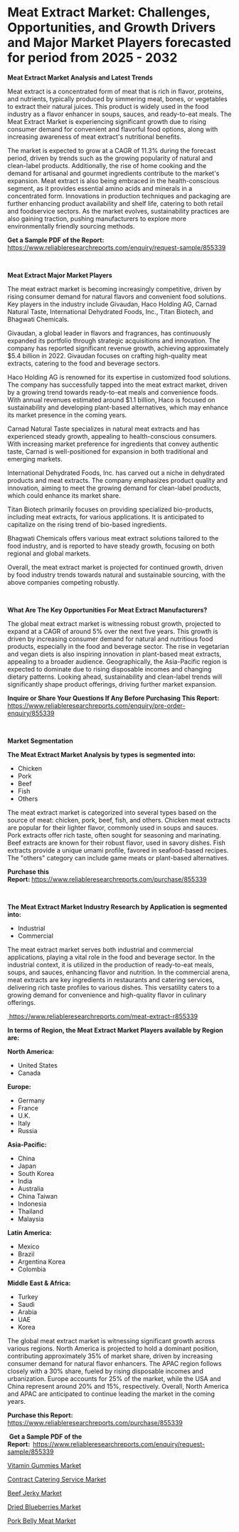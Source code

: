 <p><h1>Meat Extract Market: Challenges, Opportunities, and Growth Drivers and Major Market Players forecasted for period from 2025 - 2032</h1></p><p><strong>Meat Extract Market Analysis and Latest Trends</strong></p>
<p><p>Meat extract is a concentrated form of meat that is rich in flavor, proteins, and nutrients, typically produced by simmering meat, bones, or vegetables to extract their natural juices. This product is widely used in the food industry as a flavor enhancer in soups, sauces, and ready-to-eat meals. The Meat Extract Market is experiencing significant growth due to rising consumer demand for convenient and flavorful food options, along with increasing awareness of meat extract's nutritional benefits.</p><p>The market is expected to grow at a CAGR of 11.3% during the forecast period, driven by trends such as the growing popularity of natural and clean-label products. Additionally, the rise of home cooking and the demand for artisanal and gourmet ingredients contribute to the market's expansion. Meat extract is also being embraced in the health-conscious segment, as it provides essential amino acids and minerals in a concentrated form. Innovations in production techniques and packaging are further enhancing product availability and shelf life, catering to both retail and foodservice sectors. As the market evolves, sustainability practices are also gaining traction, pushing manufacturers to explore more environmentally friendly sourcing methods.</p></p>
<p><strong>Get a Sample PDF of the Report:&nbsp;</strong> <a href="https://www.reliableresearchreports.com/enquiry/request-sample/855339?utm_campaign=24&utm_medium=2&utm_source=Github&utm_content=ia&utm_term=14022025&utm_id=meat-extract">https://www.reliableresearchreports.com/enquiry/request-sample/855339</a></p>
<p>&nbsp;</p>
<p><strong>Meat Extract Major Market Players</strong></p>
<p><p>The meat extract market is becoming increasingly competitive, driven by rising consumer demand for natural flavors and convenient food solutions. Key players in the industry include Givaudan, Haco Holding AG, Carnad Natural Taste, International Dehydrated Foods, Inc., Titan Biotech, and Bhagwati Chemicals.</p><p>Givaudan, a global leader in flavors and fragrances, has continuously expanded its portfolio through strategic acquisitions and innovation. The company has reported significant revenue growth, achieving approximately $5.4 billion in 2022. Givaudan focuses on crafting high-quality meat extracts, catering to the food and beverage sectors.</p><p>Haco Holding AG is renowned for its expertise in customized food solutions. The company has successfully tapped into the meat extract market, driven by a growing trend towards ready-to-eat meals and convenience foods. With annual revenues estimated around $1.1 billion, Haco is focused on sustainability and developing plant-based alternatives, which may enhance its market presence in the coming years.</p><p>Carnad Natural Taste specializes in natural meat extracts and has experienced steady growth, appealing to health-conscious consumers. With increasing market preference for ingredients that convey authentic taste, Carnad is well-positioned for expansion in both traditional and emerging markets.</p><p>International Dehydrated Foods, Inc. has carved out a niche in dehydrated products and meat extracts. The company emphasizes product quality and innovation, aiming to meet the growing demand for clean-label products, which could enhance its market share.</p><p>Titan Biotech primarily focuses on providing specialized bio-products, including meat extracts, for various applications. It is anticipated to capitalize on the rising trend of bio-based ingredients.</p><p>Bhagwati Chemicals offers various meat extract solutions tailored to the food industry, and is reported to have steady growth, focusing on both regional and global markets. </p><p>Overall, the meat extract market is projected for continued growth, driven by food industry trends towards natural and sustainable sourcing, with the above companies competing robustly.</p></p>
<p>&nbsp;</p>
<p><strong>What Are The Key Opportunities For Meat Extract Manufacturers?</strong></p>
<p><p>The global meat extract market is witnessing robust growth, projected to expand at a CAGR of around 5% over the next five years. This growth is driven by increasing consumer demand for natural and nutritious food products, especially in the food and beverage sector. The rise in vegetarian and vegan diets is also inspiring innovation in plant-based meat extracts, appealing to a broader audience. Geographically, the Asia-Pacific region is expected to dominate due to rising disposable incomes and changing dietary patterns. Looking ahead, sustainability and clean-label trends will significantly shape product offerings, driving further market expansion.</p></p>
<p><strong>Inquire or Share Your Questions If Any Before Purchasing This Report:</strong> <a href="https://www.reliableresearchreports.com/enquiry/pre-order-enquiry/855339?utm_campaign=24&utm_medium=2&utm_source=Github&utm_content=ia&utm_term=14022025&utm_id=meat-extract">https://www.reliableresearchreports.com/enquiry/pre-order-enquiry/855339</a></p>
<p>&nbsp;</p>
<p><strong>Market Segmentation</strong></p>
<p><strong>The Meat Extract Market Analysis by types is segmented into:</strong></p>
<p><ul><li>Chicken</li><li>Pork</li><li>Beef</li><li>Fish</li><li>Others</li></ul></p>
<p><p>The meat extract market is categorized into several types based on the source of meat: chicken, pork, beef, fish, and others. Chicken meat extracts are popular for their lighter flavor, commonly used in soups and sauces. Pork extracts offer rich taste, often sought for seasoning and marinating. Beef extracts are known for their robust flavor, used in savory dishes. Fish extracts provide a unique umami profile, favored in seafood-based recipes. The "others" category can include game meats or plant-based alternatives.</p></p>
<p><strong>Purchase this Report:&nbsp;</strong><a href="https://www.reliableresearchreports.com/purchase/855339?utm_campaign=24&utm_medium=2&utm_source=Github&utm_content=ia&utm_term=14022025&utm_id=meat-extract">https://www.reliableresearchreports.com/purchase/855339</a></p>
<p>&nbsp;</p>
<p><strong>The Meat Extract Market Industry Research by Application is segmented into:</strong></p>
<p><ul><li>Industrial</li><li>Commercial</li></ul></p>
<p><p>The meat extract market serves both industrial and commercial applications, playing a vital role in the food and beverage sector. In the industrial context, it is utilized in the production of ready-to-eat meals, soups, and sauces, enhancing flavor and nutrition. In the commercial arena, meat extracts are key ingredients in restaurants and catering services, delivering rich taste profiles to various dishes. This versatility caters to a growing demand for convenience and high-quality flavor in culinary offerings.</p></p>
<p><a href="https://www.reliableresearchreports.com/meat-extract-r855339?utm_campaign=24&utm_medium=2&utm_source=Github&utm_content=ia&utm_term=14022025&utm_id=meat-extract">&nbsp;https://www.reliableresearchreports.com/meat-extract-r855339</a></p>
<p><strong>In terms of Region, the Meat Extract Market Players available by Region are:</strong></p>
<p>
    <p> <strong> North America: </strong>
        <ul>
            <li>United States</li>
            <li>Canada</li>
        </ul>
        </p> 
    <p> <strong> Europe: </strong>
        <ul>
            <li>Germany</li>
            <li>France</li>
            <li>U.K.</li>
            <li>Italy</li>
            <li>Russia</li>
        </ul>
        </p> 
    <p> <strong> Asia-Pacific: </strong>
        <ul>
            <li>China</li>
            <li>Japan</li>
            <li>South Korea</li>
            <li>India</li>
            <li>Australia</li>
            <li>China Taiwan</li>
            <li>Indonesia</li>
            <li>Thailand</li>
            <li>Malaysia</li>
        </ul>
        </p> 
    <p> <strong> Latin America: </strong>
        <ul>
            <li>Mexico</li>
            <li>Brazil</li>
            <li>Argentina Korea</li>
            <li>Colombia</li>
        </ul>
        </p> 
    <p> <strong> Middle East & Africa: </strong>
        <ul>
            <li>Turkey</li>
            <li>Saudi</li>
            <li>Arabia</li>
            <li>UAE</li>
            <li>Korea</li>
        </ul>
    </p>
    </p>
<p><p>The global meat extract market is witnessing significant growth across various regions. North America is projected to hold a dominant position, contributing approximately 35% of market share, driven by increasing consumer demand for natural flavor enhancers. The APAC region follows closely with a 30% share, fueled by rising disposable incomes and urbanization. Europe accounts for 25% of the market, while the USA and China represent around 20% and 15%, respectively. Overall, North America and APAC are anticipated to continue leading the market in the coming years.</p></p>
<p><strong>Purchase this Report: </strong><a href="https://www.reliableresearchreports.com/purchase/855339?utm_campaign=24&utm_medium=2&utm_source=Github&utm_content=ia&utm_term=14022025&utm_id=meat-extract">https://www.reliableresearchreports.com/purchase/855339</a></p>
<p>&nbsp;<strong>Get a Sample PDF of the Report:&nbsp;&nbsp;</strong><a href="https://www.reliableresearchreports.com/enquiry/request-sample/855339?utm_campaign=24&utm_medium=2&utm_source=Github&utm_content=ia&utm_term=14022025&utm_id=meat-extract">https://www.reliableresearchreports.com/enquiry/request-sample/855339</a></p>
<p><strong></strong></p>
<p><p><a href="https://github.com/djibenesha/Market-Research-Report-List-1/blob/main/vitamin-gummies-market.md?utm_campaign=24&utm_medium=2&utm_source=Github&utm_content=ia&utm_term=14022025&utm_id=meat-extract">Vitamin Gummies Market</a></p><p><a href="https://github.com/nibbsmantji/Market-Research-Report-List-1/blob/main/contract-catering-service-market.md?utm_campaign=24&utm_medium=2&utm_source=Github&utm_content=ia&utm_term=14022025&utm_id=meat-extract">Contract Catering Service Market</a></p><p><a href="https://github.com/rashkaeduzor/Market-Research-Report-List-1/blob/main/beef-jerky-market.md?utm_campaign=24&utm_medium=2&utm_source=Github&utm_content=ia&utm_term=14022025&utm_id=meat-extract">Beef Jerky Market</a></p><p><a href="https://github.com/abedlagagica4/Market-Research-Report-List-1/blob/main/dried-blueberries-market.md?utm_campaign=24&utm_medium=2&utm_source=Github&utm_content=ia&utm_term=14022025&utm_id=meat-extract">Dried Blueberries Market</a></p><p><a href="https://github.com/birbamanan03/Market-Research-Report-List-1/blob/main/pork-belly-meat-market.md?utm_campaign=24&utm_medium=2&utm_source=Github&utm_content=ia&utm_term=14022025&utm_id=meat-extract">Pork Belly Meat Market</a></p></p>